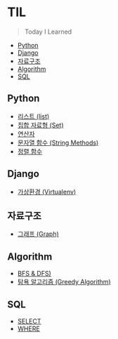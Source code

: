 # TIL

> Today I Learned


- [Python](#Python)
- [Django](#Django)
- [자료구조](#자료구조)
- [Algorithm](#Algorithm)
- [SQL](#SQL)



## Python
- [리스트 (list)](https://github.com/yumin25/TIL/blob/master/Python/%EB%A6%AC%EC%8A%A4%ED%8A%B8%20(list).md)
- [집합 자료형 (Set)](https://github.com/yumin25/TIL/blob/master/Python/%EC%A7%91%ED%95%A9%20%EC%9E%90%EB%A3%8C%ED%98%95%20(set).md)
- [연산자](https://github.com/yumin25/TIL/blob/master/Python/%EC%97%B0%EC%82%B0%EC%9E%90.md)
- [문자열 함수 (String Methods)](https://github.com/yumin25/TIL/blob/master/Python/String%20Methods.md)
- [정렬 함수](https://github.com/yumin25/TIL/blob/master/Python/%EC%A0%95%EB%A0%AC%20%ED%95%A8%EC%88%98.md)


## Django
- [가상환경 (Virtualenv)](https://github.com/yumin25/TIL/blob/master/Django/%EA%B0%80%EC%83%81%ED%99%98%EA%B2%BD(Virtualenv)%20%EC%83%9D%EC%84%B1%20%26%20%EC%A0%81%EC%9A%A9.md)

## 자료구조
- [그래프 (Graph)](https://github.com/yumin25/TIL/blob/master/Data%20Structure/Graph.md)

## Algorithm
- [BFS & DFS)](https://github.com/yumin25/TIL/blob/master/Algorithm/BFS%20%26%20DFS.md)
- [탐욕 알고리즘 (Greedy Algorithm)](https://github.com/yumin25/TIL/blob/master/Algorithm/Greedy%20Algorithm.md)

## SQL
- [SELECT](https://github.com/yumin25/TIL/blob/master/SQL/SELECT.md)
- [WHERE](https://github.com/yumin25/TIL/blob/master/SQL/WHERE.md)
